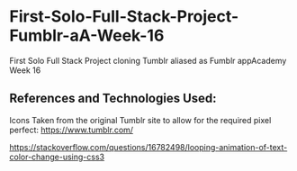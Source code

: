 # First-Solo-Full-Stack-Project-Fumblr-aA-Week-16
First Solo Full Stack Project cloning Tumblr aliased as Fumblr appAcademy Week 16


## References and Technologies Used:

Icons Taken from the original Tumblr site to allow for the required pixel perfect: https://www.tumblr.com/

https://stackoverflow.com/questions/16782498/looping-animation-of-text-color-change-using-css3



